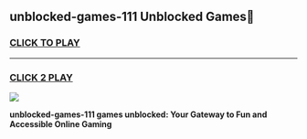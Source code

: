
## unblocked-games-111 Unblocked Games👋
<h3>
<a href="https://news.freeplayer.one?title=unblocked-games-111&ref=16F">CLICK TO PLAY</a></h3>
<hr>

<h3>
<a href="https://news.freeplayer.one?title=unblocked-games-111&ref=16F">CLICK 2 PLAY</a>
  
</h3>

<a href="https://news.freeplayer.one?title=unblocked-games-111&ref=16F/"><img src="https://clearcache.store/games.png"></a>


**unblocked-games-111 games unblocked: Your Gateway to Fun and Accessible Online Gaming**
